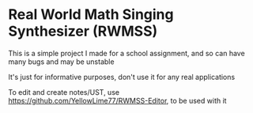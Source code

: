 # Real World Math Singing Synthesizer (RWMSS)

This is a simple project I made for a school assignment, and so can have many bugs and may be unstable

It's just for informative purposes, don't use it for any real applications

To edit and create notes/UST, use https://github.com/YellowLime77/RWMSS-Editor, to be used with it
